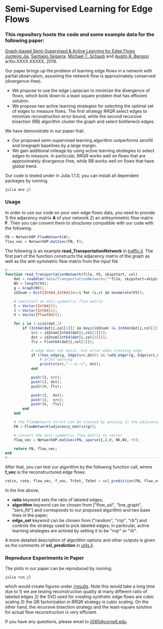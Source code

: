 # Semi-Supervised Learning for Edge Flows

### This repository hosts the code and some example data for the following paper:  
[Graph-based Semi-Supervised & Active Learning for Edge Flows](https://arxiv.org/abs/XXXX.XXXXX)  
[Junteng Jia](https://000justin000.github.io/), [Santiago Segarra](https://segarra.rice.edu/), [Michael T. Schaub](https://michaelschaub.github.io/) and [Austin R. Benson](https://www.cs.cornell.edu/~arb/)  
arXiv:XXXX.XXXXX, 2019.

Our paper brings up the problem of learning edge flows in a network with partial observation, assuming the network flow is approximately conserved (divergence-free).
- We propose to use the edge Laplacian to minimize the divergence of flows, which boils down to a least square problem that has efficient solution.
- We propose two active learning strategies for selecting the optimal set of edges to measure flows. The first strategy RRQR select edges to minimize reconstruction error bound, while the second recursive bisection (RB) algorithm cluster the graph and select bottleneck edges.


We have demonstrate in our paper that:
- Our proposed semi-supervised learning algorithm outperforms zerofill and linegraph baselines by a large margin.
- We gain additional mileage by using active learning strategies to select edges to measure. In particular, RRQR works well on flows that are approximately divergence-free, while RB works well on flows that have global trend.

Our code is tested under in Julia 1.1.0, you can install all dependent packages by running.
```
julia env.jl
```

### Usage
In order to use our code on your own edge flows data, you need to provide 1) the adjacency matrix **A** of your network 2) an antisymmetric flow matrix **F**. Then you can convert them to structures compatible with our code with the following.

```julia
FN = NetworkOP.FlowNetwork(A);
flow_vec = NetworkOP.mat2vec(FN, F);
```

The following is an example **read_TransportationNetwork** in [traffic.jl](traffic.jl). The first part of the function constructs the adjacency matrix of the graph as well as the anti-symmetric flow matrix from the input file.
```julia
#------------------------------------------------------------------------------------------------
function read_TransportationNetwork(file, VS, skipstart, col)
    dat = readdlm("data/TransportationNetworks/"*file, skipstart=skipstart);
    NV = length(VS);
    g = Graph(NV);
    id2num = Dict{Int64,Int64}(v=>i for (i,v) in enumerate(VS));

    # construct an anti-symmetric flow matrix
    I = Vector{Int64}();
    J = Vector{Int64}();
    V = Vector{Float64}();

    for i in 1:size(dat,1)
        if (Int64(dat[i,col[1]]) in keys(id2num) && Int64(dat[i,col[2]]) in keys(id2num))
            src = id2num[Int64(dat[i,col[1]])];
            dst = id2num[Int64(dat[i,col[2]])];
            flv = Float64(dat[i,col[3]]);

            # edge does not exist, but error when creating edge
            if (!has_edge(g, Edge(src,dst)) && !add_edge!(g, Edge(src,dst)))
                # print warning
                println(src,"---x-->", dst);
            end

            push!(I, src);
            push!(J, dst);
            push!(V, flv);

            push!(I,  dst);
            push!(J,  src);
            push!(V, -flv);
        end
    end

    # the FlowNetwork struct can be created by passing in the adjacency matrix
    FN = FlowNetwork(adjacency_matrix(g));

    # convert the anti-symmetric flow matrix to vector
    flow_vec = NetworkOP.mat2vec(FN, sparse(I,J,V, NV,NV, +));

    return FN, flow_vec;
end
#------------------------------------------------------------------------------------------------
```

After that, you can test our algorithm by the following function call, where **f_vec** is the reconstructured edge flows.
```julia
ratio, rate, flow_vec, f_vec, TrSet, TeSet = ssl_prediction(FN, flow_vec, ratio=0.5, algorithm="flow_regulation", edge_set="random")
```

In the line above,
- **ratio** keyword sets the ratio of labeled edges;
- **algorithm** keyword can be chosen from ["flow_ssl", "line_graph", "zero_fill"] and corresponds to our proposed algorithm and two base lines in the paper;
- **edge_set** keyword can be chosen from ["random", "rrqr", "rb"] and controls the strategy used to pick labeled edges; in particular, active learning strategies are actived by setting it to be "rrqr" or "rb".

A more detailed description of algorithm options and other outputs is given as the comments of **ssl_prediction** in [utils.jl](utils.jl).

### Reproduce Experiments in Paper
The plots in our paper can be reproduced by running.
```
julia run.jl
```
which would create figures under [/results](/results). Note this would take a long time due to 1) we are testing reconstruction quality at many different ratio of labeled edges 2) the SVD used for creating synthetic edge flows are cubic scaling 3) the QR factorization in RRQR strategy is cubic scaling. On the other hand, the recursive bisection strategy and the least-square solution for actual flow reconstruction is very efficient.

If you have any questions, please email to [jj585@cornell.edu](mailto:jj585@cornell.edu).

